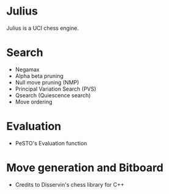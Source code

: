 # Julius

Julius is a UCI chess engine. 

# Search
* Negamax
* Alpha beta pruning
* Null move pruning (NMP)
* Principal Variation Search (PVS)
* Qsearch (Quiescence search)
* Move ordering

# Evaluation
* PeSTO's Evaluation function

# Move generation and Bitboard
* Credits to Disservin's chess library for C++
